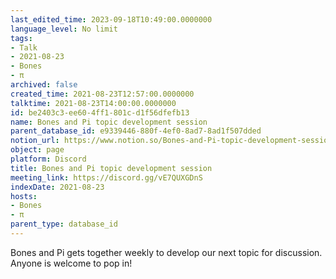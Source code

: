 ```yaml
---
last_edited_time: 2023-09-18T10:49:00.0000000
language_level: No limit
tags:
- Talk
- 2021-08-23
- Bones
- π
archived: false
created_time: 2021-08-23T12:57:00.0000000
talktime: 2021-08-23T14:00:00.0000000
id: be2403c3-ee60-4ff1-801c-d1f56dfefb13
name: Bones and Pi topic development session
parent_database_id: e9339446-880f-4ef0-8ad7-8ad1f507dded
notion_url: https://www.notion.so/Bones-and-Pi-topic-development-session-be2403c3ee604ff1801cd1f56dfefb13
object: page
platform: Discord
title: Bones and Pi topic development session
meeting_link: https://discord.gg/vE7QUXGDnS
indexDate: 2021-08-23
hosts:
- Bones
- π
parent_type: database_id
---
```


Bones and Pi gets together weekly to develop our next topic for discussion.
Anyone is welcome to pop in!










